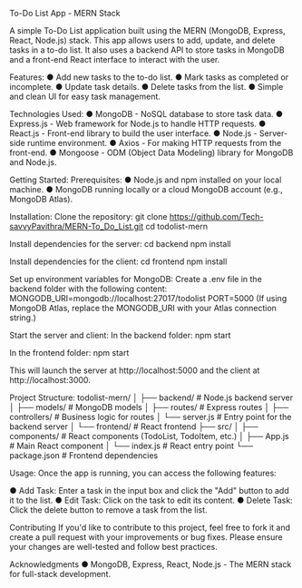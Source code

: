To-Do List App - MERN Stack

A simple To-Do List application built using the MERN (MongoDB, Express, React, Node.js) stack. This app allows users to add, update, and delete tasks in a to-do list. It also uses a backend API to store tasks in MongoDB and a front-end React interface to interact with the user.

Features:
● Add new tasks to the to-do list.
● Mark tasks as completed or incomplete.
● Update task details.
● Delete tasks from the list.
● Simple and clean UI for easy task management.

Technologies Used:
● MongoDB - NoSQL database to store task data.
● Express.js - Web framework for Node.js to handle HTTP requests.
● React.js - Front-end library to build the user interface.
● Node.js - Server-side runtime environment.
● Axios - For making HTTP requests from the front-end.
● Mongoose - ODM (Object Data Modeling) library for MongoDB and Node.js.

Getting Started:
Prerequisites:
● Node.js and npm installed on your local machine.
● MongoDB running locally or a cloud MongoDB account (e.g., MongoDB Atlas).

Installation:
Clone the repository:
git clone https://github.com/Tech-savvyPavithra/MERN-To_Do_List.git
cd todolist-mern

Install dependencies for the server:
cd backend
npm install

Install dependencies for the client:
cd frontend
npm install

Set up environment variables for MongoDB:
Create a .env file in the backend folder with the following content:
MONGODB_URI=mongodb://localhost:27017/todolist
PORT=5000
(If using MongoDB Atlas, replace the MONGODB_URI with your Atlas connection string.)

Start the server and client:
In the backend folder:
npm start

In the frontend folder:
npm start

This will launch the server at http://localhost:5000 and the client at http://localhost:3000.

Project Structure:
todolist-mern/
│
├── backend/            # Node.js backend server
│   ├── models/         # MongoDB models
│   ├── routes/         # Express routes
│   ├── controllers/    # Business logic for routes
│   └── server.js       # Entry point for the backend server
│
└── frontend/           # React frontend
    ├── src/
    │   ├── components/ # React components (TodoList, TodoItem, etc.)
    │   ├── App.js      # Main React component
    │   └── index.js    # React entry point
    └── package.json    # Frontend dependencies
    
Usage:
Once the app is running, you can access the following features:

● Add Task: Enter a task in the input box and click the "Add" button to add it to the list.
● Edit Task: Click on the task to edit its content.
● Delete Task: Click the delete button to remove a task from the list.

Contributing
If you'd like to contribute to this project, feel free to fork it and create a pull request with your improvements or bug fixes. Please ensure your changes are well-tested and follow best practices.

Acknowledgments
● MongoDB, Express, React, Node.js - The MERN stack for full-stack development.
